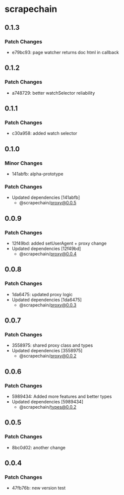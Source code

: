 # scrapechain

## 0.1.3

### Patch Changes

- e79bc93: page watcher returns doc html in callback

## 0.1.2

### Patch Changes

- a748729: better watchSelector reliability

## 0.1.1

### Patch Changes

- c30a958: added watch selector

## 0.1.0

### Minor Changes

- 141abfb: alpha-prototype

### Patch Changes

- Updated dependencies [141abfb]
  - @scrapechain/proxy@0.0.5

## 0.0.9

### Patch Changes

- 12f49bd: added setUserAgent + proxy change
- Updated dependencies [12f49bd]
  - @scrapechain/proxy@0.0.4

## 0.0.8

### Patch Changes

- 1da6475: updated proxy logic
- Updated dependencies [1da6475]
  - @scrapechain/proxy@0.0.3

## 0.0.7

### Patch Changes

- 3558975: shared proxy class and types
- Updated dependencies [3558975]
  - @scrapechain/proxy@0.0.2

## 0.0.6

### Patch Changes

- 5989434: Added more features and better types
- Updated dependencies [5989434]
  - @scrapechain/types@0.0.2

## 0.0.5

### Patch Changes

- 8bc0d02: another change

## 0.0.4

### Patch Changes

- 47fb76b: new version test
